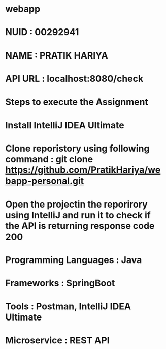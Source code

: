 # webapp

# NUID : 00292941

# NAME : PRATIK HARIYA

# API URL : localhost:8080/check

# Steps to execute the Assignment

# Install IntelliJ IDEA Ultimate

# Clone reporistory using following command : git clone https://github.com/PratikHariya/webapp-personal.git

# Open the projectin the reporirory using IntelliJ and run it to check if the API is returning response code 200

# Programming Languages : Java

# Frameworks : SpringBoot

# Tools : Postman, IntelliJ IDEA Ultimate

# Microservice : REST API
